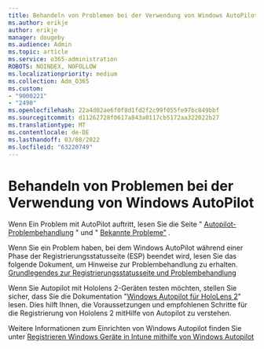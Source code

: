 ```yaml
---
title: Behandeln von Problemen bei der Verwendung von Windows AutoPilot
ms.author: erikje
author: erikje
manager: dougeby
ms.audience: Admin
ms.topic: article
ms.service: o365-administration
ROBOTS: NOINDEX, NOFOLLOW
ms.localizationpriority: medium
ms.collection: Adm_O365
ms.custom:
- "9000221"
- "2490"
ms.openlocfilehash: 22a4d02ae6f0f8d1fd2f2c99f055fe97bc849bbf
ms.sourcegitcommit: d11262728f0617a843a0117cb5172aa322022b27
ms.translationtype: MT
ms.contentlocale: de-DE
ms.lasthandoff: 03/08/2022
ms.locfileid: "63220749"
---
```

# <a name="troubleshoot-issues-when-using-windows-autopilot"></a>Behandeln von Problemen bei der Verwendung von Windows AutoPilot

Wenn Ein Problem mit AutoPilot auftritt, lesen Sie die Seite " [Autopilot-Problembehandlung](https://docs.microsoft.com/windows/deployment/windows-autopilot/troubleshooting) " und " [Bekannte Probleme"](https://docs.microsoft.com/windows/deployment/windows-autopilot/known-issues) .

Wenn Sie ein Problem haben, bei dem Windows AutoPilot während einer Phase der Registrierungsstatusseite (ESP) beendet wird, lesen Sie das folgende Dokument, um Hinweise zur Problembehandlung zu erhalten. [Grundlegendes zur Registrierungsstatusseite und Problembehandlung](https://docs.microsoft.com/troubleshoot/mem/intune/understand-troubleshoot-esp)

Wenn Sie Autopilot mit Hololens 2-Geräten testen möchten, stellen Sie sicher, dass Sie die Dokumentation "[Windows Autopilot für HoloLens 2](https://docs.microsoft.com/hololens/hololens2-autopilot)" lesen. Dies hilft Ihnen, die Voraussetzungen und empfohlenen Schritte für die Registrierung von Hololens 2 mitHilfe von Autopilot zu verstehen.  

Weitere Informationen zum Einrichten von Windows Autopilot finden Sie unter [Registrieren Windows Geräte in Intune mithilfe von Windows Autopilot](https://docs.microsoft.com/intune/enrollment/enrollment-autopilot)